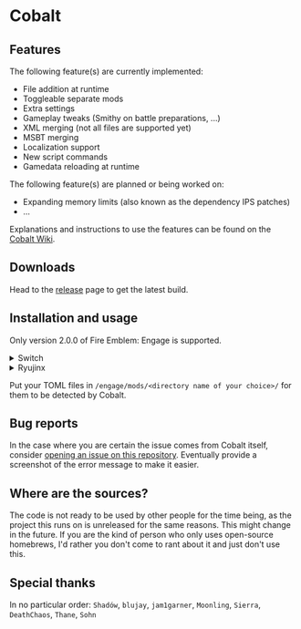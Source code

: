 # Cobalt

## Features
The following feature(s) are currently implemented:
* File addition at runtime
* Toggleable separate mods
* Extra settings
* Gameplay tweaks (Smithy on battle preparations, ...)
* XML merging (not all files are supported yet)
* MSBT merging
* Localization support
* New script commands
* Gamedata reloading at runtime

The following feature(s) are planned or being worked on:
* Expanding memory limits (also known as the dependency IPS patches)
* ...

Explanations and instructions to use the features can be found on the [Cobalt Wiki](https://github.com/Raytwo/Cobalt/wiki).

## Downloads 
Head to the [release](https://github.com/Raytwo/Cobalt/releases/latest) page to get the latest build.

## Installation and usage
Only version 2.0.0 of Fire Emblem: Engage is supported.

<details>
  <summary>Switch</summary>
  
  1. Make sure your Atmosphere CFW is up-to-date
  2. Extract files on your SD to ``/atmosphere/contents/0100a6301214e000/exefs/``, feel free to create the directories if they are missing
  3. Create a directory on your SD if it doesn't already exist: ``/engage/mods/``
  4. Boot game
</details>
<details>
  <summary>Ryujinx</summary>
  
  1. Right click on the game in your list, select "Open Mod directory"
  2. Extract the files in the ``/skyline/exefs/`` directory, create them if missing
  3. Right click on the game in your list, select "Open Atmosphere Mods directory"
  4. Navigate back to the directory called ``sdcard``
  5. Create a directory on your SD if it doesn't already exist: ``/engage/mods/``
  6. Boot game
</details>

Put your TOML files in ``/engage/mods/<directory name of your choice>/`` for them to be detected by Cobalt.

## Bug reports
In the case where you are certain the issue comes from Cobalt itself, consider [opening an issue on this repository](https://github.com/Raytwo/Cobalt/issues/new). Eventually provide a screenshot of the error message to make it easier.

## Where are the sources?
The code is not ready to be used by other people for the time being, as the project this runs on is unreleased for the same reasons. This might change in the future.
If you are the kind of person who only uses open-source homebrews, I'd rather you don't come to rant about it and just don't use this.

## Special thanks
In no particular order: ``Shadów``, ``blujay``, ``jam1garner``, ``Moonling``, ``Sierra``, ``DeathChaos``, ``Thane``, ``Sohn``
